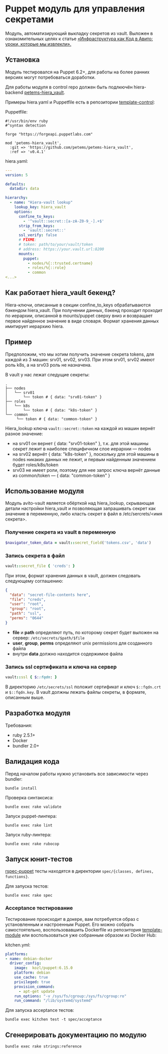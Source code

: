 # Puppet модуль для управления секретами

Модуль, автоматизирующий выкладку секретов из vault. Выложен в ознакомительных целях к статье [«Инфраструктура как Код в Авито: уроки, которые мы извлекли».](https://habr.com/ru/company/avito/blog/513008/)

## Установка

Модуль тестировался на Puppet 6.2+, для работы на более ранних версиях могут потребоваться доработки.

Для работы модуля в control repo должен быть подлкючён hiera-backend [petems-hiera_vault](https://github.com/petems/petems-hiera_vault).

Примеры hiera.yaml и Puppetfile есть в репозитории [template-control](https://github.com/avito-tech/puppet-module-template):

Puppetfile:

```puppet
#!/usr/bin/env ruby
#^syntax detection

forge "https://forgeapi.puppetlabs.com"

mod 'petems-hiera_vault',
  :git => 'https://github.com/petems/petems-hiera_vault',
  :ref => 'v0.4.1'
```

hiera.yaml:

```yaml
---
version: 5

defaults:
  datadir: data

hierarchy:
  - name: "Hiera-vault lookup"
    lookup_key: hiera_vault
    options:
      confine_to_keys:
        - '^vault::secret::[a-zA-Z0-9_-].+$'
      strip_from_keys:
        - 'vault::secret::'
      ssl_verify: false
      # FIXME: 
      # token: path/to/your/vault/token
      # address: https://your.vault.url:8200
      mounts:
        puppet:
          - nodes/%{::trusted.certname}
          - roles/%{::role}
          - common
<...>
```

## Как работает hiera_vault бекенд?

Hiera-ключи, описанные в секции confine_to_keys обрабатываются бэкендом hiera_vault. При получении данных, бэкенд проходит проходит по иерархии, описанной в mounts/puppet сверху вниз и возвращает первое найденное значение в виде словаря. Формат хранения данных имитирует иерархию hiera.

## Пример

Предположим, что мы хотим получить значение секрета tokens, для каждой из 3 машин: srv01, srv02, srv03. При этом srv01, srv02 имеют роль k8s, а на srv03 роль не назначена.

В vault у нас лежат следущие секреты:

```terminal
.
├── nodes
│   └── srv01
│       └── token # { data: "srv01-token" }
├── roles
│   └── k8s
│       └── token # { data: "k8s-token" }
└── common
     └── token # { data: "common-token" }

```

Hiera_lookup ключа `vault::secret::token` на каждой из машин вернёт разное значение:

- на srv01 он вернет { data: "srv01-token" }, т.к. для этой машины секрет лежит в наиболее специфичном слое иерархии — nodes
- на srv02 вернёт { data: "k8s-token" }, поскольку для этой машины в nodes никаких данных не лежит, и первым найденным значением будет roles/k8s/token
- srv03 не имеет роли, поэтому для нее запрос ключа вернёт данные из common/token — { data: "common-token" }

## Использование модуля

Модуль avito-vault является обёрткой над hiera_lookup, скрывающая детали настройки hiera_vault и позволяющая запрашивать секрет как значение в переменную, либо класть секрет в файл в /etc/sercrets/<имя секрета>.

### Получение секрета из vault в переменную

```ruby
$navigator_token_data = vault::secret_field('tokens.csv', 'data')
```

### Запись секрета в файл

```ruby
vault::secret_file { 'creds': }
```

При этом, формат хранения данных в vault, должен следовать следующему соглашению:

```json
{
  "data": "secret-file-contents here",
  "file": "creds",
  "user": "root",
  "group": "root",
  "path": "ssl",
  "perms": "0644"
}
```

- **file** и **path** определяют путь, по которому секрет будет выложен на сервер: `/etc/secrets/$path/$file`
- **user**, **group**, **perms** определяют unix permissions для созданного файла
- внутри **data** должно находится содержимое файла

### Запись ssl сертификата и ключа на сервер

```ruby
vault::ssl { $::fqdn: }
```

В директорию `/etc/secrets/ssl` положит сертификат и ключ `$::fqdn.crt` и `$::fqdn.key`. В vault должны лежать файлы секреты, в формате, описанным выше.

## Разработка модуля

Требования:
- ruby 2.5.1+
- Docker
- bundler 2.0+

## Валидация кода

Перед началом работы нужно установить все зависимости через bundler:

```terminal
bundle install
```

Проверка синтаксиса:

```terminal
bundle exec rake validate
```

Запуск puppet-линтера:

```terminal
bundle exec rake lint
```

Запуск ruby-линтера:

```terminal
bundle exec rake rubocop
```

## Запуск юнит-тестов

[rspec-puppet](https://rspec-puppet.com) тесты находятся в директории `spec/{classes, defines, functions}`.

Для запуска тестов:

```terminal
bundle exec rake spec
```

### Acceptance тестирование

Тестирование происходит в докере, вам потребуется образ с установленным и настроенным Puppet. Его можно собрать самостоятельно, воспользовавшить Dockerfile из репозитория [template-module](FIXME) или воспользоваться уже собранным образом из Docker Hub:

kitchen.yml:

```yaml
platforms:
- name: debian-docker
  driver_config:
    image:  kozl/puppet:6.15.0
    platform: debian
    use_cache: true
    privileged: true
    provision_command:
      - apt-get update
    run_options: "-v /sys/fs/cgroup:/sys/fs/cgroup:ro"
    run_command: "/lib/systemd/systemd"
```

Для запуска acceptance тестов:

```terminal
bundle exec kitchen test -t spec/acceptance
```

## Сгенерировать документацию по модулю

```terminal
bundle exec rake strings:reference
```

